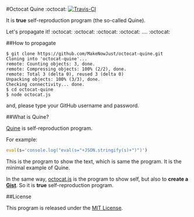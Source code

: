 #Octocat Quine :octocat: [![Travis-CI](https://secure.travis-ci.org/MakeNowJust/octocat-quine.png?branch=master)](http://travis-ci.org/MakeNowJust/octocat-quine)

It is __true__ self-reproduction program (the so-called Quine).

Let's propagate it! :octocat: :octocat: :octocat: :octocat: .... :octocat:


##How to propagate

```console
$ git clone https://github.com/MakeNowJust/octocat-quine.git
Cloning into 'octocat-quine'...
remote: Counting objects: 3, done.
remote: Compressing objects: 100% (2/2), done.
remote: Total 3 (delta 0), reused 3 (delta 0)
Unpacking objects: 100% (3/3), done.
Checking connectivity... done.
$ cd octocat-quine
$ node octocat.js
```

and, please type your GitHub username and password.


##What is Quine?

[Quine](http://en.wikipedia.org/wiki/Quine_%28computing%29) is self-reproduction program.

For example:

```js
eval(s='console.log("eval(s="+JSON.stringify(s)+")")')
```

This is the program to show the text, which is same the program.
It is the minimal example of Quine.

In the same way,
[octocat.js](https://github.com/MakeNowJust/octocat-quine/blob/master/octocat.js) is the program to show self, but also to __create a [Gist](https://gist.github.com/MakeNowJust/e2b6b142799a6a525add)__. So it is __true__ self-reproduction program.


##License

This program is released under the [MIT License](http://makenowjust.mit-license.org/2014).
